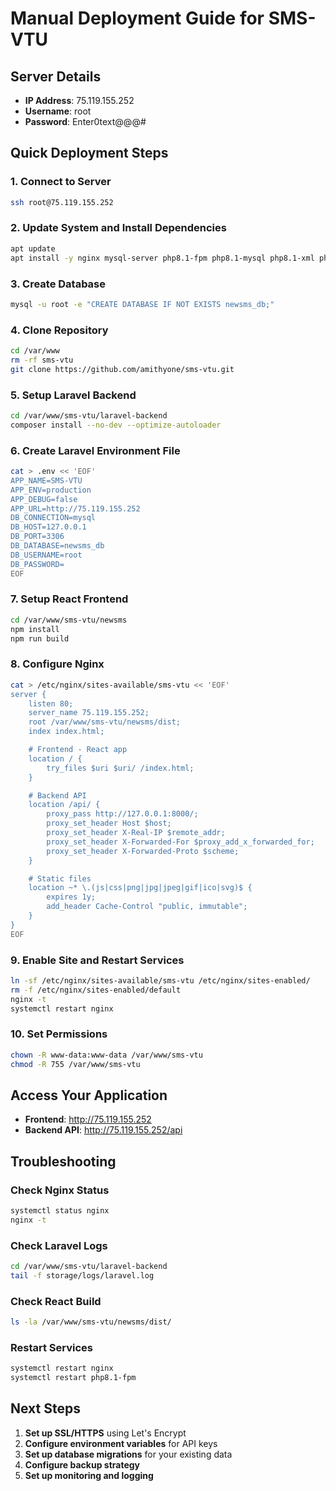# Manual Deployment Guide for SMS-VTU

## Server Details
- **IP Address**: 75.119.155.252
- **Username**: root
- **Password**: Enter0text@@@#

## Quick Deployment Steps

### 1. Connect to Server
```bash
ssh root@75.119.155.252
```

### 2. Update System and Install Dependencies
```bash
apt update
apt install -y nginx mysql-server php8.1-fpm php8.1-mysql php8.1-xml php8.1-mbstring php8.1-curl php8.1-zip php8.1-gd php8.1-cli composer nodejs git
```

### 3. Create Database
```bash
mysql -u root -e "CREATE DATABASE IF NOT EXISTS newsms_db;"
```

### 4. Clone Repository
```bash
cd /var/www
rm -rf sms-vtu
git clone https://github.com/amithyone/sms-vtu.git
```

### 5. Setup Laravel Backend
```bash
cd /var/www/sms-vtu/laravel-backend
composer install --no-dev --optimize-autoloader
```

### 6. Create Laravel Environment File
```bash
cat > .env << 'EOF'
APP_NAME=SMS-VTU
APP_ENV=production
APP_DEBUG=false
APP_URL=http://75.119.155.252
DB_CONNECTION=mysql
DB_HOST=127.0.0.1
DB_PORT=3306
DB_DATABASE=newsms_db
DB_USERNAME=root
DB_PASSWORD=
EOF
```

### 7. Setup React Frontend
```bash
cd /var/www/sms-vtu/newsms
npm install
npm run build
```

### 8. Configure Nginx
```bash
cat > /etc/nginx/sites-available/sms-vtu << 'EOF'
server {
    listen 80;
    server_name 75.119.155.252;
    root /var/www/sms-vtu/newsms/dist;
    index index.html;

    # Frontend - React app
    location / {
        try_files $uri $uri/ /index.html;
    }

    # Backend API
    location /api/ {
        proxy_pass http://127.0.0.1:8000/;
        proxy_set_header Host $host;
        proxy_set_header X-Real-IP $remote_addr;
        proxy_set_header X-Forwarded-For $proxy_add_x_forwarded_for;
        proxy_set_header X-Forwarded-Proto $scheme;
    }

    # Static files
    location ~* \.(js|css|png|jpg|jpeg|gif|ico|svg)$ {
        expires 1y;
        add_header Cache-Control "public, immutable";
    }
}
EOF
```

### 9. Enable Site and Restart Services
```bash
ln -sf /etc/nginx/sites-available/sms-vtu /etc/nginx/sites-enabled/
rm -f /etc/nginx/sites-enabled/default
nginx -t
systemctl restart nginx
```

### 10. Set Permissions
```bash
chown -R www-data:www-data /var/www/sms-vtu
chmod -R 755 /var/www/sms-vtu
```

## Access Your Application

- **Frontend**: http://75.119.155.252
- **Backend API**: http://75.119.155.252/api

## Troubleshooting

### Check Nginx Status
```bash
systemctl status nginx
nginx -t
```

### Check Laravel Logs
```bash
cd /var/www/sms-vtu/laravel-backend
tail -f storage/logs/laravel.log
```

### Check React Build
```bash
ls -la /var/www/sms-vtu/newsms/dist/
```

### Restart Services
```bash
systemctl restart nginx
systemctl restart php8.1-fpm
```

## Next Steps

1. **Set up SSL/HTTPS** using Let's Encrypt
2. **Configure environment variables** for API keys
3. **Set up database migrations** for your existing data
4. **Configure backup strategy**
5. **Set up monitoring and logging**

